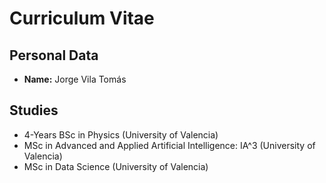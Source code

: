 # Curriculum Vitae

## Personal Data
- **Name:** Jorge Vila Tomás

## Studies
- 4-Years BSc in Physics (University of Valencia)
- MSc in Advanced and Applied Artificial Intelligence: IA^3 (University of Valencia)
- MSc in Data Science (University of Valencia)